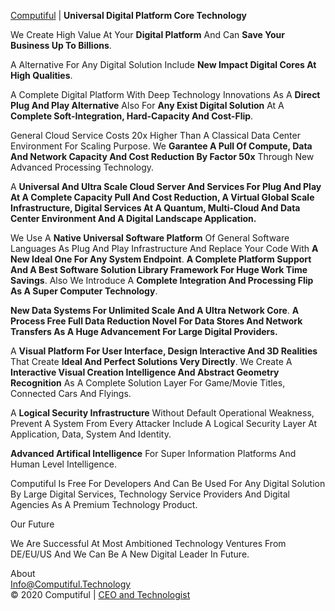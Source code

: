 
<a target="_blank" href="http://Computiful.Technology">Computiful</a> | <b>Universal Digital Platform Core Technology</b>

<div id="content">
<p>
We Create High Value At Your <b>Digital Platform</b> And Can <b>Save Your Business Up To Billions</b>.
</p><p>
A Alternative For Any Digital Solution Include <b>New Impact Digital Cores At High Qualities</b>.
</p><p>
A Complete Digital Platform With Deep Technology Innovations As A <b>Direct Plug And Play Alternative</b> Also For <b>Any Exist Digital Solution</b> At A <b>Complete Soft-Integration, Hard-Capacity And Cost-Flip</b>.
</p><p>
General Cloud Service Costs 20x Higher Than A Classical Data Center Environment For Scaling Purpose.
We <b>Garantee A Pull Of Compute, Data And Network Capacity And Cost Reduction By Factor 50x</b> Through New Advanced Processing Technology.</b>
</p><p>
A <b>Universal And Ultra Scale Cloud Server And Services For Plug And Play At A Complete Capacity Pull And Cost Reduction,
A Virtual Global Scale Infrastructure,
Digital Services At A Quantum, Multi-Cloud And Data Center Environment And A Digital Landscape Application.</b>
</p><p>
We Use A <b>Native Universal Software Platform</b> Of General Software Languages As Plug And Play Infrastructure And Replace Your Code With <b>A New Ideal One For Any System Endpoint</b>.
<b>A Complete Platform Support And A Best Software Solution Library Framework For Huge Work Time Savings</b>. Also We Introduce A <b>Complete Integration And Processing Flip As A Super Computer Technology</b>.
</p><p>
<b>New Data Systems For Unlimited Scale And A Ultra Network Core</b>.
<b>A Process Free Full Data Reduction Novel For Data Stores And Network Transfers As A Huge Advancement For Large Digital Providers.</b>
</p><p>
A <b>Visual Platform For User Interface, Design Interactive And 3D Realities</b> That Create <b>Ideal And Perfect Solutions Very Directly</b>. We Create A <b>Interactive Visual Creation Intelligence And Abstract Geometry Recognition</b> As A Complete Solution Layer For Game/Movie Titles, Connected Cars And Flyings.
</p><p>
A <b>Logical Security Infrastructure</b> Without Default Operational Weakness, Prevent A System From Every Attacker Include A Logical Security Layer At Application, Data, System And Identity.
</p><p>
<b>Advanced Artifical Intelligence</b> For Super Information Platforms And Human Level Intelligence. 
</p><p>
Computiful Is Free For Developers And Can Be Used For Any Digital Solution By Large Digital Services, Technology Service Providers And Digital Agencies As A Premium Technology Product.
</p>
<div class="header">Our Future</div>
<p>
We Are Successful At Most Ambitioned Technology Ventures From DE/EU/US And We Can Be A New Digital Leader In Future.
</p>
<div class="header">About</div>
<a class="mail" href="mailto:Info@Computiful.Technology">Info@Computiful.Technology</a>
<div>
<a target="_blank" href="https://www.linkedin.com/company/computiful/" class="social linkedin" style="margin-right:0.66em;"></a>
<a target="_blank" href="https://www.facebook.com/computiful.technology/" class="social facebook"></a>
</div>
<div class="copy">© 2020 Computiful | <a class="founder" href="https://linkedin.com/in/ms84/">CEO and Technologist</a></div>
</div>
</div>

